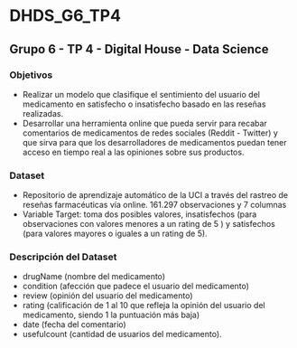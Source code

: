 # DHDS_G6_TP4

## Grupo 6 - TP 4 - Digital House - Data Science

### Objetivos
- Realizar un modelo que clasifique el sentimiento del usuario del medicamento en satisfecho o insatisfecho basado en las reseñas realizadas. 
- Desarrollar una herramienta online que pueda servir para recabar comentarios de medicamentos de redes sociales (Reddit - Twitter) y que sirva para que los desarrolladores de medicamentos puedan tener acceso en tiempo real a las opiniones sobre sus productos.

### Dataset
- Repositorio de aprendizaje automático de la UCI a través del rastreo de reseñas farmacéuticas vía online. 161.297 observaciones y 7 columnas 
- Variable Target: toma dos posibles valores, insatisfechos (para observaciones con valores menores a un rating de 5 ) y satisfechos (para valores mayores o iguales a un rating de 5).

### Descripción del Dataset
- drugName (nombre del medicamento)
- condition (afección que padece el usuario del medicamento)
- review (opinión del usuario del medicamento)
- rating (calificación de 1 al 10 que refleja la opinión del usuario del medicamento, siendo 1 la puntuación más baja)
- date (fecha del comentario)
- usefulcount  (cantidad de usuarios del medicamento).


